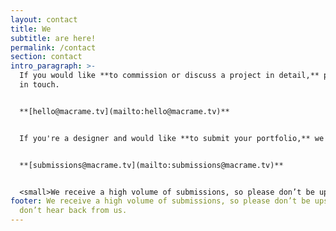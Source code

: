 ```yaml
---
layout: contact
title: We
subtitle: are here!
permalink: /contact
section: contact
intro_paragraph: >-
  If you would like **to commission or discuss a project in detail,** please get
  in touch.


  **[hello@macrame.tv](mailto:hello@macrame.tv)**


  If you're a designer and would like **to submit your portfolio,** we would love to hear from you.


  **[submissions@macrame.tv](mailto:submissions@macrame.tv)**


  <small>We receive a high volume of submissions, so please don’t be upset if you don’t hear back from us.</small>
footer: We receive a high volume of submissions, so please don’t be upset if you
  don’t hear back from us.
---
```

